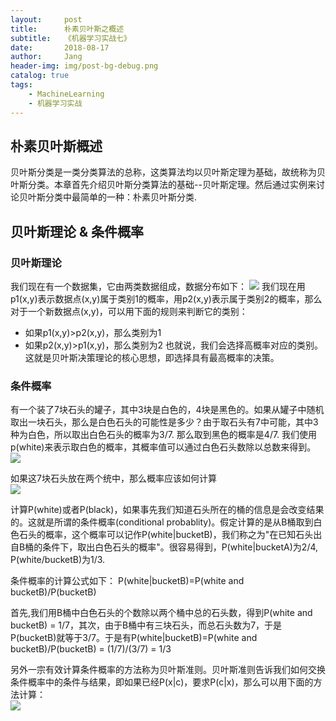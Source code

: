 ```yaml
---
layout:     post
title:      朴素贝叶斯之概述
subtitle:   《机器学习实战七》
date:       2018-08-17
author:     Jang
header-img: img/post-bg-debug.png
catalog: true
tags:
    - MachineLearning
    - 机器学习实战
---
```


## 朴素贝叶斯概述<br>
贝叶斯分类是一类分类算法的总称，这类算法均以贝叶斯定理为基础，故统称为贝叶斯分类。本章首先介绍贝叶斯分类算法的基础--贝叶斯定理。然后通过实例来讨论贝叶斯分类中最简单的一种：朴素贝叶斯分类.

## 贝叶斯理论 & 条件概率
### 贝叶斯理论
我们现在有一个数据集，它由两类数据组成，数据分布如下：
<img src="https://github.com/apachecn/AiLearning/blob/master/images/4.NaiveBayesian/%E6%9C%B4%E7%B4%A0%E8%B4%9D%E5%8F%B6%E6%96%AF%E7%A4%BA%E4%BE%8B%E6%95%B0%E6%8D%AE%E5%88%86%E5%B8%83.png"/>
我们现在用p1(x,y)表示数据点(x,y)属于类别1的概率，用p2(x,y)表示属于类别2的概率，那么对于一个新数据点(x,y)，可以用下面的规则来判断它的类别：
* 如果p1(x,y)>p2(x,y)，那么类别为1
* 如果p2(x,y)>p1(x,y)，那么类别为2
也就说，我们会选择高概率对应的类别。这就是贝叶斯决策理论的核心思想，即选择具有最高概率的决策。

### 条件概率
有一个装了7块石头的罐子，其中3块是白色的，4块是黑色的。如果从罐子中随机取出一块石头，那么是白色石头的可能性是多少？由于取石头有7中可能，其中3种为白色，所以取出白色石头的概率为3/7. 那么取到黑色的概率是4/7. 我们使用p(white)来表示取白色的概率，其概率值可以通过白色石头数除以总数来得到。
<img src="https://github.com/apachecn/AiLearning/blob/master/images/4.NaiveBayesian/NB_2.png"/>

如果这7块石头放在两个统中，那么概率应该如何计算<br>
<img src="https://github.com/apachecn/AiLearning/blob/master/images/4.NaiveBayesian/NB_3.png"/><br>

计算P(white)或者P(black)，如果事先我们知道石头所在的桶的信息是会改变结果的。这就是所谓的条件概率(conditional probablity)。假定计算的是从B桶取到白色石头的概率，这个概率可以记作P(white|bucketB)，我们称之为"在已知石头出自B桶的条件下，取出白色石头的概率"。很容易得到，P(white|bucketA)为2/4, P(white/bucketB)为1/3.

条件概率的计算公式如下：
P(white|bucketB)=P(white and bucketB)/P(bucketB)

首先,我们用B桶中白色石头的个数除以两个桶中总的石头数，得到P(white and bucketB) = 1/7，其次，由于B桶中有三块石头，而总石头数为7，于是P(bucketB)就等于3/7。于是有P(white|bucketB)=P(white and bucketB)/P(bucketB) = (1/7)/(3/7) = 1/3<br>

另外一宗有效计算条件概率的方法称为贝叶斯准则。贝叶斯准则告诉我们如何交换条件概率中的条件与结果，即如果已经P(x|c)，要求P(c|x)，那么可以用下面的方法计算：<br>
<img src="https://github.com/apachecn/AiLearning/blob/master/images/4.NaiveBayesian/NB_4.png"/>


